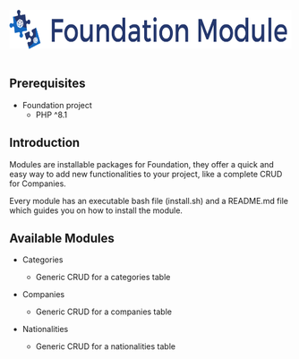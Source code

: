 <br />
<div align="center">
  <a href="#">
    <img src="./logo.png" alt="Logo" height="70">
  </a>
</div>

<br>

## Prerequisites

* Foundation project
  * PHP ^8.1

## Introduction

Modules are installable packages for Foundation, they offer a quick and easy way to add new functionalities
to your project, like a complete CRUD for Companies. 

Every module has an executable bash file (install.sh) and a README.md file which guides you on 
how to install the module.

## Available Modules

* Categories
  * Generic CRUD for a categories table

* Companies
  * Generic CRUD for a companies table

* Nationalities
  * Generic CRUD for a nationalities table
